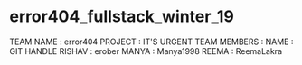 # error404_fullstack_winter_19

TEAM NAME : error404
PROJECT : IT'S URGENT
TEAM MEMBERS : 
  NAME    :    GIT HANDLE
  RISHAV  :    erober 
  MANYA   :    Manya1998
  REEMA   :    ReemaLakra
